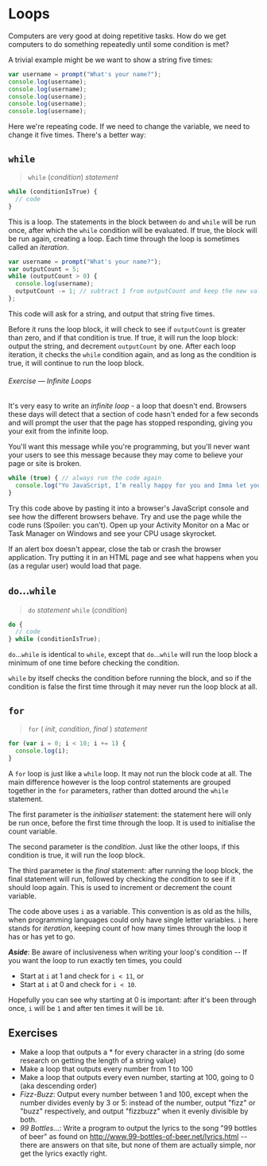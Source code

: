# Loops

Computers are very good at doing repetitive tasks. How do we get computers to do something  repeatedly until some condition is met?

A trivial example might be we want to show a string five times:

```js
var username = prompt("What's your name?");
console.log(username);
console.log(username);
console.log(username);
console.log(username);
console.log(username);
```

Here we're repeating code. If we need to change the variable, we need to change it five times. There's a better way:

## `while`

> `while` (*condition*) *statement*

```js
while (conditionIsTrue) {
  // code
}
```

This is a loop. The statements in the block between `do` and `while` will be run once, after which the `while` condition will be evaluated. If true, the block will be run again, creating a loop. Each time through the loop is sometimes called an *iteration*.

```js
var username = prompt("What's your name?");
var outputCount = 5;
while (outputCount > 0) {
  console.log(username);
  outputCount -= 1; // subtract 1 from outputCount and keep the new value
};
```

This code will ask for a string, and output that string five times.

Before it runs the loop block, it will check to see if `outputCount` is greater than zero, and if that condition is true. If true, it will run the loop block: output the string, and decrement `outputCount` by one. After each loop iteration, it checks the `while` condition again, and as long as the condition is true, it will continue to run the loop block.

###### Exercise — Infinite Loops

It's very easy to write an *infinite loop* - a loop that doesn't end. Browsers these days will detect that a section of code hasn't ended for a few seconds and will prompt the user  that the page has stopped responding, giving you your exit from the infinite loop.

You'll want this message while you're programming, but you'll never want your users to see this message because they may come to believe your page or site is broken.

```js
while (true) { // always run the code again
  console.log("Yo JavaScript, I’m really happy for you and Imma let you finish, but this loop is the best loop of all time. OF ALL TIME… — Kanye West");
}
```

Try this code above by pasting it into a browser's JavaScript console and see how the different browsers behave. Try and use the page while the code runs (Spoiler: you can't). Open up your Activity Monitor on a Mac or Task Manager on Windows and see your CPU usage skyrocket.

If an alert box doesn't appear, close the tab or crash the browser application. Try putting it in an HTML page and see what happens when you (as a regular user) would load that page.

## `do`…`while`

> `do` *statement* `while` (*condition*)

```js
do {
  // code
} while (conditionIsTrue);
```

`do`…`while` is identical to `while`, except that `do`…`while` will run the loop block a minimum of one time before checking the condition.

`while` by itself checks the condition before running the block, and so if the condition is false the first time through it may never run the loop block at all.


## `for`

> `for` ( *init*, *condition*, *final* ) *statement*

```js
for (var i = 0; i < 10; i += 1) {
  console.log(i);
}
```

A `for` loop is just like a `while` loop. It may not run the block code at all. The main  difference however is the loop control statements are grouped together in the `for` parameters, rather than dotted around the `while` statement.

The first parameter is the *initialiser* statement: the statement here will only be run once, before the first time through the loop. It is used to initialise the count variable.

The second parameter is the *condition*. Just like the other loops, if this condition is true, it will run the loop block.

The third parameter is the *final* statement: after running the loop block, the final statement will run, followed by checking the condition to see if it should loop again. This is used to increment or decrement the count variable.

The code above uses `i` as a variable. This convention is as old as the hills, when programming languages could only have single letter variables. `i` here stands for *iteration*, keeping count of how many times through the loop it has or has yet to go.

***Aside***: Be aware of inclusiveness when writing your loop's condition -- If you want the loop to run exactly ten times, you could
* Start at `i` at 1 and check for `i < 11`, or
* Start at `i` at 0 and check for `i < 10`.

Hopefully you can see why starting at 0 is important: after it's been through once, `i` will be `1` and after ten times it will be `10`.

## Exercises
* Make a loop that outputs a * for every character in a string (do some research on getting the length of a string value)
* Make a loop that outputs every number from 1 to 100
* Make a loop that outputs every even number, starting at 100, going to 0 (aka descending order)
* *Fizz-Buzz*: Output every number between 1 and 100, except when the number divides evenly by 3 or 5: instead of the number, output "fizz" or "buzz" respectively, and output "fizzbuzz" when it evenly divisible by both.
* *99 Bottles…*: Write a program to output the lyrics to the song "99 bottles of beer" as found on http://www.99-bottles-of-beer.net/lyrics.html -- there are answers on that site, but none of them are actually simple, nor get the lyrics exactly right.
